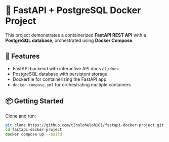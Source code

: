 # 🚀 FastAPI + PostgreSQL Docker Project

This project demonstrates a containerized **FastAPI REST API** with a **PostgreSQL database**, orchestrated using **Docker Compose**.

## 🔧 Features
- FastAPI backend with interactive API docs at `/docs`
- PostgreSQL database with persistent storage
- Dockerfile for containerizing the FastAPI app
- `docker-compose.yml` for orchestrating multiple containers

## 📦 Getting Started

Clone and run:

```bash
git clone https://github.com/tlholoheloh101/fastapi-docker-project.git
cd fastapi-docker-project
docker compose up --build
